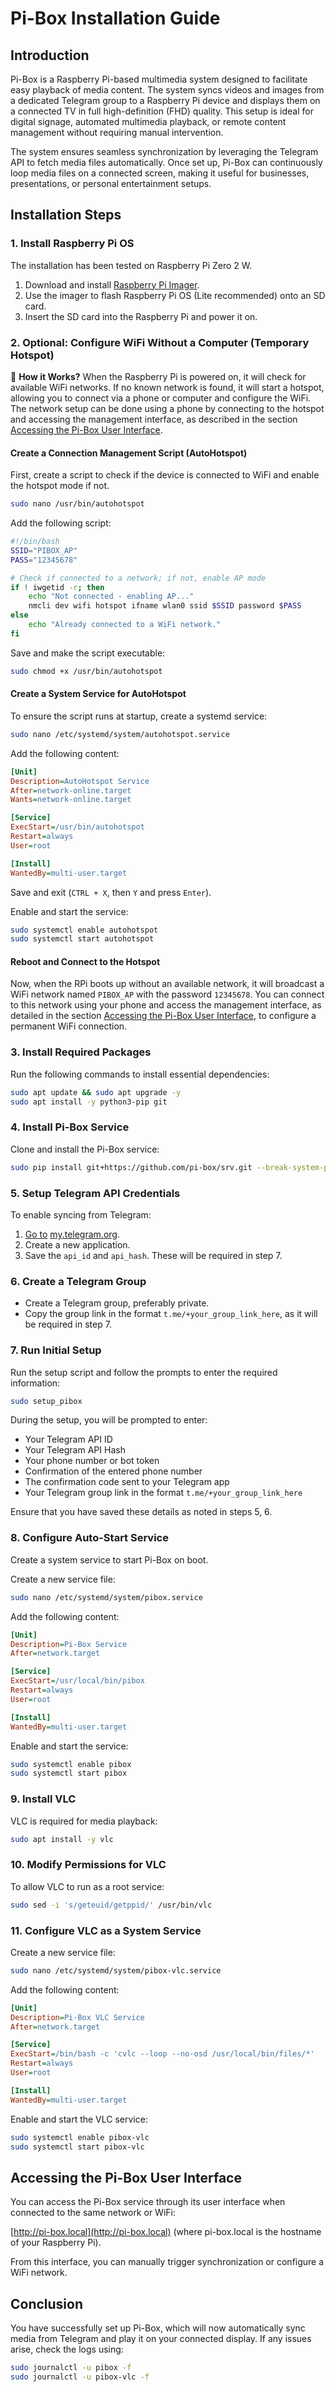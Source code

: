 # Pi-Box Installation Guide

## Introduction

Pi-Box is a Raspberry Pi-based multimedia system designed to facilitate easy playback of media content. The system syncs videos and images from a dedicated Telegram group to a Raspberry Pi device and displays them on a connected TV in full high-definition (FHD) quality. This setup is ideal for digital signage, automated multimedia playback, or remote content management without requiring manual intervention.

The system ensures seamless synchronization by leveraging the Telegram API to fetch media files automatically. Once set up, Pi-Box can continuously loop media files on a connected screen, making it useful for businesses, presentations, or personal entertainment setups.

## Installation Steps

### 1. Install Raspberry Pi OS

The installation has been tested on Raspberry Pi Zero 2 W.

1. Download and install [Raspberry Pi Imager](https://www.raspberrypi.com/software/).
2. Use the imager to flash Raspberry Pi OS (Lite recommended) onto an SD card.
3. Insert the SD card into the Raspberry Pi and power it on.

### 2. Optional: Configure WiFi Without a Computer (Temporary Hotspot)

📌 **How it Works?** When the Raspberry Pi is powered on, it will check for available WiFi networks. If no known network is found, it will start a hotspot, allowing you to connect via a phone or computer and configure the WiFi. The network setup can be done using a phone by connecting to the hotspot and accessing the management interface, as described in the section [Accessing the Pi-Box User Interface](#accessing-the-pi-box-user-interface).

#### Create a Connection Management Script (AutoHotspot)

First, create a script to check if the device is connected to WiFi and enable the hotspot mode if not.

```bash
sudo nano /usr/bin/autohotspot
```

Add the following script:

```bash
#!/bin/bash
SSID="PIBOX_AP"
PASS="12345678"

# Check if connected to a network; if not, enable AP mode
if ! iwgetid -r; then
    echo "Not connected - enabling AP..."
    nmcli dev wifi hotspot ifname wlan0 ssid $SSID password $PASS
else
    echo "Already connected to a WiFi network."
fi
```

Save and make the script executable:

```bash
sudo chmod +x /usr/bin/autohotspot
```

#### Create a System Service for AutoHotspot

To ensure the script runs at startup, create a systemd service:

```bash
sudo nano /etc/systemd/system/autohotspot.service
```

Add the following content:

```ini
[Unit]
Description=AutoHotspot Service
After=network-online.target
Wants=network-online.target

[Service]
ExecStart=/usr/bin/autohotspot
Restart=always
User=root

[Install]
WantedBy=multi-user.target
```

Save and exit (`CTRL + X`, then `Y` and press `Enter`).

Enable and start the service:

```bash
sudo systemctl enable autohotspot
sudo systemctl start autohotspot
```

#### Reboot and Connect to the Hotspot

Now, when the RPi boots up without an available network, it will broadcast a WiFi network named `PIBOX_AP` with the password `12345678`. You can connect to this network using your phone and access the management interface, as detailed in the section [Accessing the Pi-Box User Interface](#accessing-the-pi-box-user-interface), to configure a permanent WiFi connection.

### 3. Install Required Packages

Run the following commands to install essential dependencies:

```bash
sudo apt update && sudo apt upgrade -y
sudo apt install -y python3-pip git
```

### 4. Install Pi-Box Service

Clone and install the Pi-Box service:

```bash
sudo pip install git+https://github.com/pi-box/srv.git --break-system-packages
```

### 5. Setup Telegram API Credentials

To enable syncing from Telegram:

1. [Go to](https://my.telegram.org/) [my.telegram.org](https://my.telegram.org/).
2. Create a new application.
3. Save the `api_id` and `api_hash`. These will be required in step 7.

### 6. Create a Telegram Group

- Create a Telegram group, preferably private.
- Copy the group link in the format `t.me/+your_group_link_here`, as it will be required in step 7.

### 7. Run Initial Setup

Run the setup script and follow the prompts to enter the required information:

```bash
sudo setup_pibox
```

During the setup, you will be prompted to enter:

- Your Telegram API ID
- Your Telegram API Hash
- Your phone number or bot token
- Confirmation of the entered phone number
- The confirmation code sent to your Telegram app
- Your Telegram group link in the format `t.me/+your_group_link_here`

Ensure that you have saved these details as noted in steps 5, 6.

### 8. Configure Auto-Start Service

Create a system service to start Pi-Box on boot.

Create a new service file:

```bash
sudo nano /etc/systemd/system/pibox.service
```

Add the following content:

```ini
[Unit]
Description=Pi-Box Service
After=network.target

[Service]
ExecStart=/usr/local/bin/pibox
Restart=always
User=root

[Install]
WantedBy=multi-user.target
```

Enable and start the service:

```bash
sudo systemctl enable pibox
sudo systemctl start pibox
```

### 9. Install VLC

VLC is required for media playback:

```bash
sudo apt install -y vlc
```

### 10. Modify Permissions for VLC

To allow VLC to run as a root service:

```bash
sudo sed -i 's/geteuid/getppid/' /usr/bin/vlc
```

### 11. Configure VLC as a System Service

Create a new service file:

```bash
sudo nano /etc/systemd/system/pibox-vlc.service
```

Add the following content:

```ini
[Unit]
Description=Pi-Box VLC Service
After=network.target

[Service]
ExecStart=/bin/bash -c 'cvlc --loop --no-osd /usr/local/bin/files/*'
Restart=always
User=root

[Install]
WantedBy=multi-user.target
```

Enable and start the VLC service:

```bash
sudo systemctl enable pibox-vlc
sudo systemctl start pibox-vlc
```

## Accessing the Pi-Box User Interface

You can access the Pi-Box service through its user interface when connected to the same network or WiFi:

[http://pi-box.local](http://pi-box.local) (where pi-box.local is the hostname of your Raspberry Pi).

From this interface, you can manually trigger synchronization or configure a WiFi network.

## Conclusion

You have successfully set up Pi-Box, which will now automatically sync media from Telegram and play it on your connected display. If any issues arise, check the logs using:

```bash
sudo journalctl -u pibox -f
sudo journalctl -u pibox-vlc -f
```